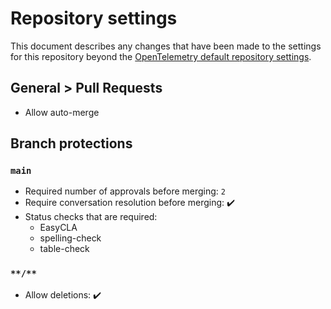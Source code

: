 # Repository settings

This document describes any changes that have been made to the
settings for this repository beyond the [OpenTelemetry default repository
settings](../docs/how-to-configure-new-repository.md#repository-settings).

## General > Pull Requests

* Allow auto-merge

## Branch protections

### `main`

* Required number of approvals before merging: `2`
* Require conversation resolution before merging: :heavy_check_mark:
* Status checks that are required:
  * EasyCLA
  * spelling-check
  * table-check

### `**/**`

* Allow deletions: :heavy_check_mark:
